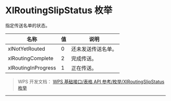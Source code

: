 # XlRoutingSlipStatus 枚举

指定传送名单的状态。

| 名称                | 值  | 说明               |
|---------------------|-----|--------------------|
| xlNotYetRouted      | 0   | 还未发送传送名单。 |
| xlRoutingComplete   | 2   | 完成传送。         |
| xlRoutingInProgress | 1   | 正在传送。         |

> WPS 开发文档： [WPS 基础接口/表格 API 参考/枚举/XlRoutingSlipStatus 枚举](https://qn.cache.wpscdn.cn/encs/doc/office_v19/topics/WPS%20%E5%9F%BA%E7%A1%80%E6%8E%A5%E5%8F%A3/%E8%A1%A8%E6%A0%BC%20API%20%E5%8F%82%E8%80%83/%E6%9E%9A%E4%B8%BE/XlRoutingSlipStatus%20%E6%9E%9A%E4%B8%BE.html)

------------------------------------------------------------------------
